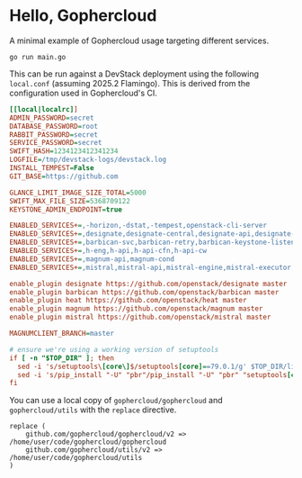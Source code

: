 # Hello, Gophercloud

A minimal example of Gophercloud usage targeting different services.

```
go run main.go
```

This can be run against a DevStack deployment using the following `local.conf` (assuming 2025.2 Flamingo).
This is derived from the configuration used in Gophercloud's CI.

```ini
[[local|localrc]]
ADMIN_PASSWORD=secret
DATABASE_PASSWORD=root
RABBIT_PASSWORD=secret
SERVICE_PASSWORD=secret
SWIFT_HASH=1234123412341234
LOGFILE=/tmp/devstack-logs/devstack.log
INSTALL_TEMPEST=False
GIT_BASE=https://github.com

GLANCE_LIMIT_IMAGE_SIZE_TOTAL=5000
SWIFT_MAX_FILE_SIZE=5368709122
KEYSTONE_ADMIN_ENDPOINT=true

ENABLED_SERVICES+=,-horizon,-dstat,-tempest,openstack-cli-server
ENABLED_SERVICES+=,designate,designate-central,designate-api,designate-worker,designate-producer,designate-mdns
ENABLED_SERVICES+=,barbican-svc,barbican-retry,barbican-keystone-listener
ENABLED_SERVICES+=,h-eng,h-api,h-api-cfn,h-api-cw
ENABLED_SERVICES+=,magnum-api,magnum-cond
ENABLED_SERVICES+=,mistral,mistral-api,mistral-engine,mistral-executor,mistral-event-engine

enable_plugin designate https://github.com/openstack/designate master
enable_plugin barbican https://github.com/openstack/barbican master
enable_plugin heat https://github.com/openstack/heat master
enable_plugin magnum https://github.com/openstack/magnum master
enable_plugin mistral https://github.com/openstack/mistral master

MAGNUMCLIENT_BRANCH=master

# ensure we're using a working version of setuptools
if [ -n "$TOP_DIR" ]; then
  sed -i 's/setuptools\[core\]$/setuptools[core]==79.0.1/g' $TOP_DIR/lib/infra $TOP_DIR/inc/python
  sed -i 's/pip_install "-U" "pbr"/pip_install "-U" "pbr" "setuptools[core]==79.0.1"/g' $TOP_DIR/lib/infra
fi
```

You can use a local copy of `gophercloud/gophercloud` and `gophercloud/utils` with the `replace` directive.

```
replace (
	github.com/gophercloud/gophercloud/v2 => /home/user/code/gophercloud/gophercloud
	github.com/gophercloud/utils/v2 => /home/user/code/gophercloud/utils
)
```
